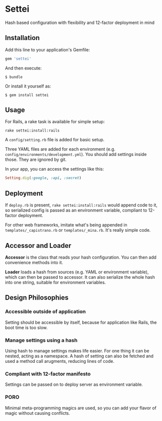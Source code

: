 # Settei

Hash based configuration with flexibility and 12-factor deployment in mind

## Installation

Add this line to your application's Gemfile:

```ruby
gem 'settei'
```

And then execute:

    $ bundle

Or install it yourself as:

    $ gem install settei

## Usage

For Rails, a rake task is available for simple setup:

```shell
rake settei:install:rails
```

A `config/setting.rb` file is added for basic setup.
 
Three YAML files are added for each environment (e.g. `config/environments/development.yml`). You should add settings inside those. They are ignored by git.

In your app, you can access the settings like this:

```ruby
Setting.dig(:google, :api, :secret)
```

## Deployment

If `deploy.rb` is present, `rake settei:install:rails` would append code to it, so serialized config is passed as an environment variable, compliant to 12-factor deployment.

For other web frameworks, imitate what's being appended in `templates/_capistrano.rb` or `templates/_mina.rb`. It's really simple code.

## Accessor and Loader

**Accessor** is the class that reads your hash configuration. You can then add convenience methods into it.

**Loader** loads a hash from sources (e.g. YAML or environment variable), which can then be passed to accessor. It can also serialize the whole hash into one string, suitable for environment variables.

## Design Philosophies

### Accessible outside of application

Setting should be accessible by itself, because for application like Rails, the boot time is too slow.

### Manage settings using a hash

Using hash to manage settings makes life easier. For one thing it can be nested, acting as a namespace. A hash of setting can also be fetched and used a method call arugments, reducing lines of code.

### Compliant with 12-factor manifesto

Settings can be passed on to deploy server as environment variable.

### PORO

Minimal meta-programming magics are used, so you can add your flavor of magic without causing conflicts.
